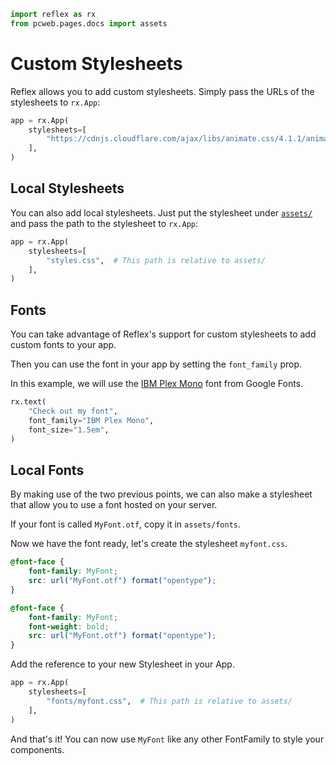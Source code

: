 ```python exec
import reflex as rx
from pcweb.pages.docs import assets
```

# Custom Stylesheets

Reflex allows you to add custom stylesheets. Simply pass the URLs of the stylesheets to `rx.App`:

```python
app = rx.App(
    stylesheets=[
        "https://cdnjs.cloudflare.com/ajax/libs/animate.css/4.1.1/animate.min.css",
    ],
)
```

## Local Stylesheets

You can also add local stylesheets. Just put the stylesheet under [`assets/`]({assets.upload_and_download_files.path}) and pass the path to the stylesheet to `rx.App`:

```python
app = rx.App(
    stylesheets=[
        "styles.css",  # This path is relative to assets/
    ],
)
```

## Fonts 

You can take advantage of Reflex's support for custom stylesheets to add custom fonts to your app.

Then you can use the font in your app by setting the `font_family` prop.

In this example, we will use the [IBM Plex Mono]({"https://fonts.google.com/specimen/IBM+Plex+Mono"}) font from Google Fonts.

```python demo
rx.text(
    "Check out my font",
    font_family="IBM Plex Mono",
    font_size="1.5em",
)
```

## Local Fonts

By making use of the two previous points, we can also make a stylesheet that allow you to use a font hosted on your server.

If your font is called `MyFont.otf`, copy it in `assets/fonts`.

Now we have the font ready, let's create the stylesheet `myfont.css`.

```css
@font-face {
    font-family: MyFont;
    src: url("MyFont.otf") format("opentype");
}

@font-face {
    font-family: MyFont;
    font-weight: bold;
    src: url("MyFont.otf") format("opentype");
}
```

Add the reference to your new Stylesheet in your App.

```python
app = rx.App(
    stylesheets=[
        "fonts/myfont.css",  # This path is relative to assets/
    ],
)
```

And that's it! You can now use `MyFont` like any other FontFamily to style your components.